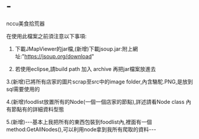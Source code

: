 # -
nccu美食拾荒器

在使用此檔案之前須注意以下事項:
1. 下載JMapViewer的jar檔,(新增)下載jsoup.jar:附上網址:"https://jsoup.org/download"

2. 若使用eclipse,請build path 加入 archive 再把jar檔案放進去

3.(新增)已將所有店家的圖片scrap至src中的image folder,內含駱駝.PNG,是放到sql需要使用的

4.(新增)foodlist放置所有的Node(一個一個店家的節點),詳述請看Node class 內有節點有的詳細資料型態

5.(新增)---基本上我把所有的東西包裝到foodlist內,裡面有一個 method:GetAllNodes(),可以利用node拿到我所有爬取的資料---
